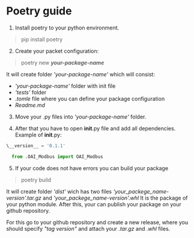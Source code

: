 # Poetry guide

1) Install poetry to your python environment.
> pip install poetry

2) Create your packet configuration:
>poetry new ***your-package-name***

It will create folder _'your-package-name'_ which will consist: 
- _'your-package-name'_ folder with init file
- _'tests'_ folder 
- _.tomle_ file where you can define your package configuration
- _Readme.md_

3) Move your .py files into _'your-package-name'_ folder.

4) After that you have to open __init__.py file and add all dependencies. Example of __init__.py:
```py
\__version__ = '0.1.1'  

  from .OAI_Modbus import OAI_Modbus
```

5) If your code does not have errors you can build your package

>poetry build

It will create folder _'dist'_ wich has two files _'your_packege_name-version'.tar.gz_ and _'your_packege_name-version'.whl_ 
It is the package of your python module. After this, your can publish your package on your github repository.

For this go to your github repository and create a new release, where you should specify _"tag version"_ and attach your _.tar.gz_ and _.whl_ files.
